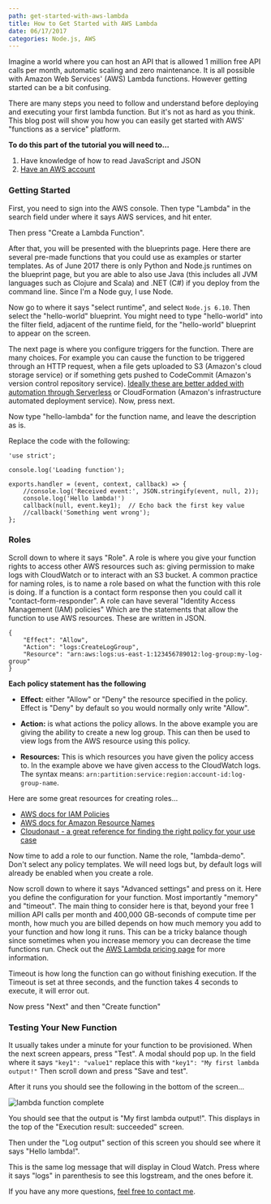 ```yaml
---
path: get-started-with-aws-lambda
title: How to Get Started with AWS Lambda
date: 06/17/2017
categories: Node.js, AWS
---
```


Imagine a world where you can host an API that is allowed 1 million free API calls per month, automatic scaling and zero maintenance. It is all possible with Amazon Web Services' (AWS) Lambda functions. However getting started can be a bit confusing.

There are many steps you need to follow and understand before deploying and executing your first lambda function. But it's not as hard as you think. This blog post will show you how you can easily get started with AWS' "functions as a service" platform.

**To do this part of the tutorial you will need to...**
1) Have knowledge of how to read JavaScript and JSON
2) [Have an AWS account](https://www.amazon.com/ap/signin?openid.assoc_handle=aws&openid.return_to=https%3A%2F%2Fsignin.aws.amazon.com%2Foauth%3Fresponse_type%3Dcode%26client_id%3Darn%253Aaws%253Aiam%253A%253A015428540659%253Auser%252Fhomepage%26redirect_uri%3Dhttps%253A%252F%252Fconsole.aws.amazon.com%252Fconsole%252Fhome%253Fregion%253Dus-east-1%2526state%253DhashArgs%252523%2526isauthcode%253Dtrue%26noAuthCookie%3Dtrue&openid.mode=checkid_setup&openid.ns=http%3A%2F%2Fspecs.openid.net%2Fauth%2F2.0&openid.identity=http%3A%2F%2Fspecs.openid.net%2Fauth%2F2.0%2Fidentifier_select&openid.claimed_id=http%3A%2F%2Fspecs.openid.net%2Fauth%2F2.0%2Fidentifier_select&action=&disableCorpSignUp=&clientContext=&marketPlaceId=&poolName=&authCookies=&pageId=aws.ssop&siteState=registered%2Cen_US&accountStatusPolicy=P1&sso=&openid.pape.preferred_auth_policies=MultifactorPhysical&openid.pape.max_auth_age=120&openid.ns.pape=http%3A%2F%2Fspecs.openid.net%2Fextensions%2Fpape%2F1.0&server=%2Fap%2Fsignin%3Fie%3DUTF8&accountPoolAlias=&forceMobileApp=0&language=en_US&forceMobileLayout=0)

### Getting Started

First, you need to sign into the AWS console. Then type "Lambda" in the search field under where it says AWS services, and hit enter.

Then press "Create a Lambda Function".

After that, you will be presented with the blueprints page. Here there are several pre-made functions that you could use as examples or starter templates. As of June 2017 there is only Python and Node.js runtimes on the blueprint page, but you are able to also use Java (this includes all JVM languages such as Clojure and Scala) and .NET (C#) if you deploy from the command line. Since I'm a Node guy, I use Node.

Now go to where it says "select runtime", and select `Node.js 6.10`. Then select the "hello-world" blueprint. You might need to type "hello-world" into the filter field, adjacent of the runtime field, for the "hello-world" blueprint to appear on the screen.

The next page is where you configure triggers for the function. There are many choices. For example you can cause the function to be triggered through an HTTP request, when a file gets uploaded to S3 (Amazon's cloud storage service) or if something gets pushed to CodeCommit (Amazon's version control repository service). [Ideally these are better added with automation through Serverless](/blog/deploy-aws-lambda-function-serverless/) or CloudFormation (Amazon's infrastructure automated deployment service).  Now, press next.

Now type "hello-lambda" for the function name, and leave the description as is.

Replace the code with the following:

```
'use strict';

console.log('Loading function');

exports.handler = (event, context, callback) => {
    //console.log('Received event:', JSON.stringify(event, null, 2));
    console.log('Hello lambda!')
    callback(null, event.key1);  // Echo back the first key value
    //callback('Something went wrong');
};
```

### Roles

Scroll down to where it says "Role". A role is where you give your function rights to access other AWS resources such as: giving permission to make logs with CloudWatch or to interact with an S3 bucket. A common practice for naming roles, is to name a role based on what the function with this role is doing. If a function is a contact form response then you could call it "contact-form-responder". A role can have several "Identity Access Management (IAM) policies" Which are the statements that allow the function to use AWS resources. These are written in JSON.

```
{
    "Effect": "Allow",
    "Action": "logs:CreateLogGroup",
    "Resource": "arn:aws:logs:us-east-1:123456789012:log-group:my-log-group"
}
```

**Each policy statement has the following**

- **Effect:** either "Allow" or "Deny" the resource specified in the policy. Effect is "Deny" by default so you would normally only write "Allow".

- **Action:** is what actions the policy allows. In the above example you are giving the ability to create a new log group. This can then be used to view logs from the AWS resource using this policy.

- **Resources:** This is which resources you have given the policy access to. In the example above we have given access to the CloudWatch logs. The syntax means: `arn:partition:service:region:account-id:log-group-name`.

Here are some great resources for creating roles...

- [AWS docs for IAM Policies](http://docs.aws.amazon.com/IAM/latest/UserGuide/access_policies.html)
- [AWS docs for Amazon Resource Names](http://docs.aws.amazon.com/general/latest/gr/aws-arns-and-namespaces.html#arn-syntax-cloudwatch-logs)
- [Cloudonaut - a great reference for finding the right policy for your use case](https://iam.cloudonaut.io/reference/index.html#/)

Now time to add a role to our function. Name the role, "lambda-demo". Don't select any policy templates. We will need logs but, by default logs will already be enabled when you create a role.

Now scroll down to where it says "Advanced settings" and press on it. Here you define the configuration for your function. Most importantly "memory" and "timeout". The main thing to consider here is that, beyond your free 1 million API calls per month and 400,000 GB-seconds of compute time per month, how much you are billed depends on how much memory you add to your function and how long it runs. This can be a tricky balance though since sometimes when you increase memory you can decrease the time functions run. Check out the [AWS Lambda pricing page](https://aws.amazon.com/lambda/pricing/) for more information.

Timeout is how long the function can go without finishing execution. If the Timeout is set at three seconds, and the function takes 4 seconds to execute, it will error out.

Now press "Next" and then "Create function"

### Testing Your New Function

It usually takes under a minute for your function to be provisioned. When the next screen appears, press "Test". A modal should pop up. In the field where it says `"key1": "value1"` replace this with `"key1": "My first lambda output!"` Then scroll down and press "Save and test".

After it runs you should see the following in the bottom of the screen...

![lambda function complete](/blog/getting-started-with-aws-lambda-and-serverless/lambda-function-complete.png)

You should see that the output is "My first lambda output!". This displays in the top of the "Execution result: succeeded" screen.

Then under the "Log output" section of this screen you should see where it says "Hello lambda!".

This is the same log message that will display in Cloud Watch. Press where it says "logs" in parenthesis to see this logstream, and the ones before it.

 If you have any more questions, [feel free to contact me](/contact/).
